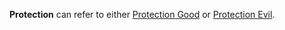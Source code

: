 **Protection** can refer to either [Protection
Good](Protection_Good "wikilink") or [Protection
Evil](Protection_Evil "wikilink").
